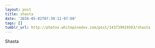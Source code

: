 ```yaml
---
layout: post
title: shasta
date: '2016-05-02T07:30:12-07:00'
tags: []
tumblr_url: http://photos.whitepinedev.com/post/143739929303/shasta
---
```

Shasta
